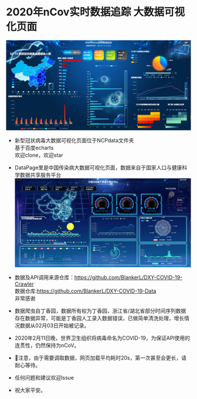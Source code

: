 # 2020年nCov实时数据追踪 大数据可视化页面
![](/readmeIMG/preview.png)

- 新型冠状病毒大数据可视化页面位于NCPdata文件夹
<br>基于百度echarts
<br>欢迎clone，欢迎star


- DataPage里是中国传染病大数据可视化页面，数据来自于国家人口与健康科学数据共享服务平台
![](/readmeIMG/preview1.png)

- 数据及API调用来源仓库：https://github.com/BlankerL/DXY-COVID-19-Crawler<br>
数据仓库:https://github.com/BlankerL/DXY-COVID-19-Data
<br>非常感谢
- 数据爬虫自丁香园，数据所有权为丁香园，浙江省/湖北省部分时间序列数据存在数据异常，可能是丁香园人工录入数据错误，已做简单清洗处理，增长情况数据从02月03日开始被记录。
- 2020年2月11日晚，世界卫生组织将病毒命名为COVID-19，为保证API使用的连贯性，仍然保持为nCoV。
- 📍注意，由于需要调取数据，网页加载平均耗时20s，第一次甚至会更长，请耐心等待。
- 任何问题和建议欢迎Issue
- 祝大家平安。
